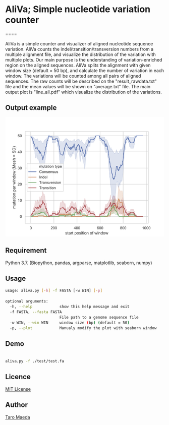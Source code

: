 
# AliVa; Simple nucleotide variation counter
====

AliVa is a simple counter and visualizer of aligned nucleotide sequence variation. AliVa counts the indel/transition/transversion numbers from a multiple alignment file, and visualize the distribution of the variation with multiple plots. Our main purpose is the understanding of variation-enriched region on the aligned sequences. AliVa splits the alignment with given window size (default = 50 bp), and calculate the number of variation in each window. The variations will be counted among all pairs of aligned sequences. The raw counts will be described on the "result_rawdata.txt" file and the mean values will be shown on "average.txt" file. The main output plot is "line_all.pdf" which visualize the distribution of the variations.


## Output example

![line_all.pdf](test/line_all.pdf.png)


## Requirement

Python 3.7. (Biopython, pandas, argparse, matplotlib, seaborn, numpy)

## Usage
```sh
usage: aliva.py [-h] -f FASTA [-w WIN] [-p]

optional arguments:
  -h, --help            show this help message and exit
  -f FASTA, --fasta FASTA
                        File path to a genome sequence file
  -w WIN, --win WIN     window size (bp) (default = 50)
  -p, --plot            Manualy modify the plot with seaborn window


```

## Demo
```sh

aliva.py -f ./test/test.fa 

```


## Licence
[MIT License](http://opensource.org/licenses/mit-license.php)

## Author
[Taro Maeda](https://github.com/maedat)
